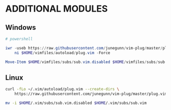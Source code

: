 # ADDITIONAL MODULES

## Windows

```powershell
# powershell

iwr -useb https://raw.githubusercontent.com/junegunn/vim-plug/master/plug.vim |`
    ni $HOME/vimfiles/autoload/plug.vim -Force

Move-Item $HOME/vimfiles/subs/sub.vim.disabled $HOME/vimfiles/subs/sub.vim
```

## Linux

```bash
curl -fLo ~/.vim/autoload/plug.vim --create-dirs \
    https://raw.githubusercontent.com/junegunn/vim-plug/master/plug.vim

mv -i $HOME/.vim/subs/sub.vim.disabled $HOME/.vim/subs/sub.vim
```
